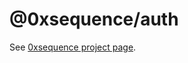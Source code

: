 @0xsequence/auth
================

See [0xsequence project page](https://github.com/0xsequence/sequence.js).
